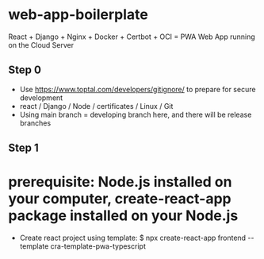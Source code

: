 # web-app-boilerplate
React + Django + Nginx + Docker + Certbot + OCI = PWA Web App running on the Cloud Server


## Step 0
- Use https://www.toptal.com/developers/gitignore/ to prepare for secure development
- react / Django / Node / certificates / Linux / Git
- Using main branch = developing branch here, and there will be release branches

## Step 1
# prerequisite: Node.js installed on your computer, create-react-app package installed on your Node.js
- Create react project using template:
$ npx create-react-app frontend --template cra-template-pwa-typescript

